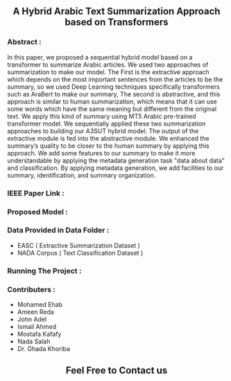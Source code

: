 <div>
  <h2 align="center">A Hybrid Arabic Text Summarization Approach based on Transformers</h2>
</div>

### Abstract :
In this paper, we proposed a sequential hybrid model based on a transformer to summarize Arabic articles. We used two approaches of summarization to make our model. The First is the extractive approach which depends on the most important sentences from the articles to be the summary, so we used Deep Learning techniques specifically transformers such as AraBert to make our summary, The second is abstractive, and this approach is similar to human summarization, which means that it can use some words which have the same meaning but different from the original text. We apply this kind of summary using MT5 Arabic pre-trained transformer model. We sequentially applied these two summarization approaches to building our A3SUT hybrid model. The output of the extractive module is fed into the abstractive module. We enhanced the summary’s quality to be closer to the human summary by applying this approach. 
We add some features to our summary to make it more understandable by applying the metadata generation task "data about data" and classification. By applying metadata generation, we add facilities to our summary, identification, and summary organization.

### IEEE Paper Link :

### Proposed Model :

### Data Provided in Data Folder :
<ul>
  <li>EASC ( Extractive Summarization Dataset )</li>
  <li>NADA Corpus ( Text Classification Dataset )</li>
</ul>

### Running The Project :

### Contributers :
<ul>
  <li>Mohamed Ehab</li>
  <li>Ameen Reda</li>
  <li>John Adel</li>
  <li>Ismail Ahmed</li>
  <li>Mostafa Kafafy</li>
  <li>Nada Salah</li>
  <li>Dr. Ghada Khoriba</li>
</ul>

<div>
  <h2 align="center">Feel Free to Contact us</h2>
</div>
